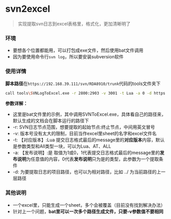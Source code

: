 # svn2excel
> 实现提取svn日志到excel表格里，格式化，更加清晰明了

### 环境

- 要想各个位置都能用，可以打包成exe文件，然后使用bat文件调用
- 因为要使用命令行`svn log`，所以要安装subversion软件

### 使用详情

**脚本路径**在`https://192.168.39.111/svn/RDA8910/trunk`代码的tools文件夹下

```bash
call tools\SVNLogToExcel.exe -r 2800:2903 -v 3001 -t Lua -a 0 -d https://192.168.39.111/svn/RDA8910/trunk
```

**参数详解：**

- 这里是bat文件里的示例，其中调用SVNToExcel.exe，具体看自己的路径来，默认生成的文档会在脚本运行的路径下
- -r: SVN日志节点范围，想要提取的起始节点:终止节点，中间用英文冒号
- -v: 版本号没有太大的限制，目前当作excel里sheet的名字和excel文件名
- -t: 【对应版本】:Lua 提交日志格式最后的message里的**对应版本**内容，默认是参数类型和All类型一块，可以为Lua、AT、ALL
- -a: 【发布说明】:是 取值为1或0，1代表提交日志格式最后的message里的**发布说明**为任意值的内容，0代表**发布说明**只为是的类型，此参数为一个提取条件
- -d: 为要提取日志的项目路径，也可以为相对路径，比如 ../ 为当前路径的上一层路径

### 其他说明

- 一个excel里，只能生成一个sheet，多个会被覆盖（目前没有找到解决办法）
- 针对上一个问题，**bat里可以一次多个路径生成文件，只要-v参数值不要相同**

